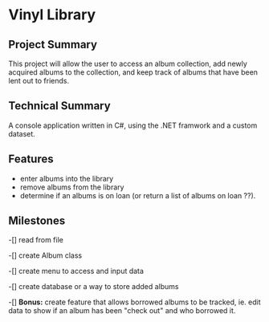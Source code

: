 ﻿

# Vinyl Library

## Project Summary
This project will allow the user to access an album collection, add newly acquired albums to the collection, and keep track of albums that have been lent out to friends.

## Technical Summary
A console application written in C#, using the .NET framwork and a custom dataset.

## Features
* enter albums into the library
* remove albums from the library
* determine if an albums is on loan (or return a list of albums on loan ??).

## Milestones
-[] read from file  

-[] create Album class  

-[] create menu to access and input data  

-[] create database or a way to store added albums  

-[] **Bonus:** create feature that allows borrowed albums to be tracked, ie. edit data to show if an album has been "check out" and who borrowed it.
